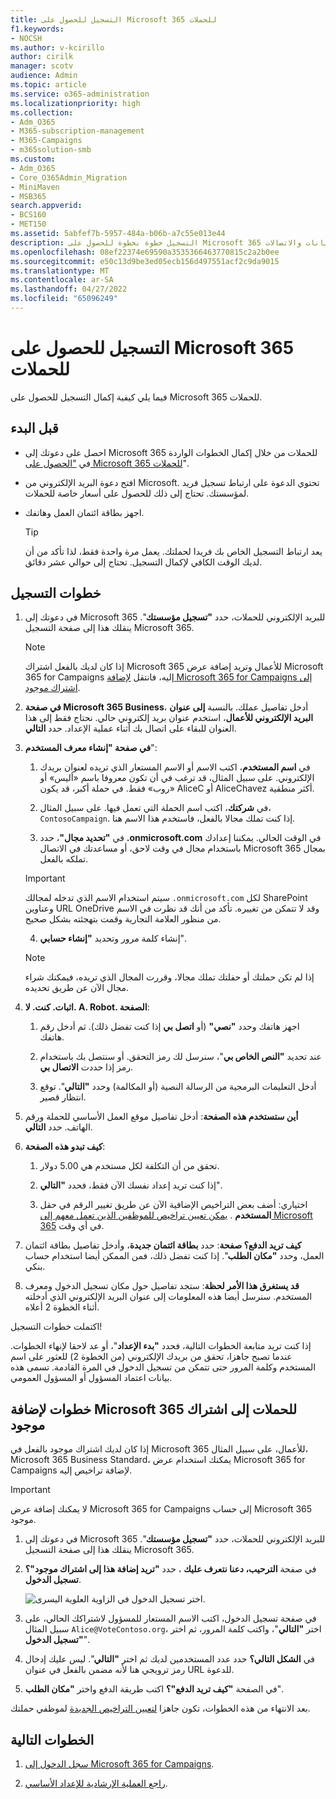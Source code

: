 ```yaml
---
title: التسجيل للحصول على Microsoft 365 للحملات
f1.keywords:
- NOCSH
ms.author: v-kcirillo
author: cirilk
manager: scotv
audience: Admin
ms.topic: article
ms.service: o365-administration
ms.localizationpriority: high
ms.collection:
- Adm_O365
- M365-subscription-management
- M365-Campaigns
- m365solution-smb
ms.custom:
- Adm_O365
- Core_O365Admin_Migration
- MiniMaven
- MSB365
search.appverid:
- BCS160
- MET150
ms.assetid: 5abfef7b-5957-484a-b06b-a7c55e013e44
description: التسجيل خطوة بخطوة للحصول على Microsoft 365 للحملات. قم بحماية حملتك من تهديدات الأمان عبر الإنترنت للبريد الإلكتروني والبيانات والاتصالات.
ms.openlocfilehash: 08ef22374e69590a3535366463770815c2a2b0ee
ms.sourcegitcommit: e50c13d9be3ed05ecb156d497551acf2c9da9015
ms.translationtype: MT
ms.contentlocale: ar-SA
ms.lasthandoff: 04/27/2022
ms.locfileid: "65096249"
---
```

# <a name="sign-up-for-microsoft-365-for-campaigns"></a>التسجيل للحصول على Microsoft 365 للحملات 

فيما يلي كيفية إكمال التسجيل للحصول على Microsoft 365 للحملات.

## <a name="before-you-begin"></a>قبل البدء

- احصل على دعوتك إلى Microsoft 365 للحملات من خلال إكمال الخطوات الواردة في ["الحصول على Microsoft 365 للحملات](get-microsoft-365-campaigns.md)".
- افتح دعوة البريد الإلكتروني من Microsoft. تحتوي الدعوة على ارتباط تسجيل فريد لمؤسستك. تحتاج إلى ذلك للحصول على أسعار خاصة للحملات.
- اجهز بطاقة ائتمان العمل وهاتفك.

    > [!TIP]
    > يعد ارتباط التسجيل الخاص بك فريدا لحملتك. يعمل مرة واحدة فقط، لذا تأكد من أن لديك الوقت الكافي لإكمال التسجيل. تحتاج إلى حوالي عشر دقائق.

## <a name="steps-to-sign-up"></a>خطوات التسجيل

1. في دعوتك إلى Microsoft 365 للبريد الإلكتروني للحملات، حدد **"تسجيل مؤسستك**". ينقلك هذا إلى صفحة التسجيل Microsoft 365.

    > [!NOTE]
    > إذا كان لديك بالفعل اشتراك Microsoft 365 للأعمال وتريد إضافة عرض Microsoft 365 for Campaigns إليه، فانتقل [لإضافة Microsoft 365 for Campaigns إلى اشتراك موجود](#steps-to-add-microsoft-365-for-campaigns-to-an-existing-subscription).

2. **في صفحة Microsoft 365 Business**، أدخل تفاصيل عملك. بالنسبة **إلى عنوان البريد الإلكتروني للأعمال**، استخدم عنوان بريد إلكتروني حالي. نحتاج فقط إلى هذا العنوان للبقاء على اتصال بك أثناء عملية الإعداد. حدد **التالي**.

3. **في صفحة "إنشاء معرف المستخدم**":
 
    1. في **اسم المستخدم**، اكتب الاسم أو الاسم المستعار الذي تريده لعنوان بريدك الإلكتروني. على سبيل المثال، قد ترغب في أن تكون معروفا باسم «أليس» أو «روب» فقط. في حملة أكبر، قد يكون AliceC أو AliceChavez أكثر منطقية.

    2. في **شركتك**، اكتب اسم الحملة التي تعمل فيها. على سبيل المثال، `ContosoCampaign`. إذا كنت تملك مجالا بالفعل، فاستخدم هذا الاسم هنا. 
 
    3. في **"تحديد مجال"**، حدد **.onmicrosoft.com** في الوقت الحالي. يمكننا إعدادك باستخدام مجال في وقت لاحق، أو مساعدتك في الاتصال Microsoft 365 بمجال تملكه بالفعل.

    > [!IMPORTANT]
    > سيتم استخدام الاسم الذي تدخله لمجالك `.onmicrosoft.com` لكل SharePoint وعناوين URL OneDrive وقد لا تتمكن من تغييره. تأكد من أنك قد نظرت في الاسم من منظور العلامة التجارية وقمت بتهجئته بشكل صحيح.

    4. إنشاء كلمة مرور وتحديد **"إنشاء حسابي**".
 
    > [!NOTE]
    > إذا لم تكن حملتك أو حفلتك تملك مجالا، وقررت المجال الذي تريده، فيمكنك شراء مجال الآن عن طريق تحديده.

4. **اثبات. كنت. لا. A. Robot. الصفحة**:
 
    1. اجهز هاتفك وحدد **"نصي"** (أو **اتصل بي** إذا كنت تفضل ذلك). ثم أدخل رقم هاتفك. 
 
    2. عند تحديد **"النص الخاص بي**"، سنرسل لك رمز التحقق. أو سنتصل بك باستخدام رمز إذا حددت **الاتصال بي**.
 
    3. أدخل التعليمات البرمجية من الرسالة النصية (أو المكالمة) وحدد **"التالي**". توقع انتظار قصير. 

5. **أين ستستخدم هذه الصفحة**: أدخل تفاصيل موقع العمل الأساسي للحملة ورقم الهاتف. حدد **التالي**.

6. **كيف تبدو هذه الصفحة**:

    1. تحقق من أن التكلفة لكل مستخدم هي 5.00 دولار. 

    2. إذا كنت تريد إعداد نفسك الآن فقط، فحدد **"التالي**". 

    3. اختياري: أضف بعض التراخيص الإضافية الآن عن طريق تغيير الرقم في حقل **المستخدم** . [يمكن تعيين تراخيص للموظفين الذين تعمل معهم إلى Microsoft 365](../admin/add-users/add-users.md?toc=%2fmicrosoft-365%2fcampaigns%2ftoc.json) في أي وقت.

7. **كيف تريد الدفع؟ صفحة**: حدد **بطاقة ائتمان جديدة**، وأدخل تفاصيل بطاقة ائتمان العمل، وحدد **"مكان الطلب**". إذا كنت تفضل ذلك، فمن الممكن أيضا استخدام حساب بنكي.

8. **قد يستغرق هذا الأمر لحظة**: ستجد تفاصيل حول مكان تسجيل الدخول ومعرف المستخدم. سنرسل أيضا هذه المعلومات إلى عنوان البريد الإلكتروني الذي أدخلته أثناء الخطوة 2 أعلاه.

اكتملت خطوات التسجيل! 

إذا كنت تريد متابعة الخطوات التالية، فحدد **"بدء الإعداد**"، أو عد لاحقا لإنهاء الخطوات. عندما تصبح جاهزا، تحقق من بريدك الإلكتروني (من الخطوة 2) للعثور على اسم المستخدم وكلمة المرور حتى تتمكن من تسجيل الدخول في المرة القادمة. تسمى هذه بيانات اعتماد المسؤول أو المسؤول العمومي.

## <a name="steps-to-add-microsoft-365-for-campaigns-to-an-existing-subscription"></a>خطوات لإضافة Microsoft 365 للحملات إلى اشتراك موجود

إذا كان لديك اشتراك موجود بالفعل في Microsoft 365 للأعمال، على سبيل المثال، Microsoft 365 Business Standard، يمكنك استخدام عرض Microsoft 365 for Campaigns لإضافة تراخيص إليه.

> [!IMPORTANT]
> لا يمكنك إضافة عرض Microsoft 365 for Campaigns إلى حساب Microsoft 365 موجود.

1. في دعوتك إلى Microsoft 365 للبريد الإلكتروني للحملات، حدد **"تسجيل مؤسستك**". ينقلك هذا إلى صفحة التسجيل Microsoft 365.

2. في صفحة **الترحيب، دعنا نتعرف عليك** ، حدد **"تريد إضافة هذا إلى اشتراك موجود"؟ تسجيل الدخول**.
    
   ![اختر تسجيل الدخول في الزاوية العلوية اليسرى.](../media/addtoexisting.png)

3. في صفحة تسجيل الدخول، اكتب الاسم المستعار للمسؤول لاشتراكك الحالي، على سبيل المثال `Alice@VoteContoso.org`، اختر **"التالي**"، واكتب كلمة المرور، ثم اختر **"تسجيل الدخول**".

4. في **الشكل التالي؟** حدد عدد المستخدمين لديك ثم اختر **"التالي**". ليس عليك إدخال رمز ترويجي هنا لأنه مضمن بالفعل في عنوان URL للدعوة.

5. في الصفحة **"كيف تريد الدفع"؟** اكتب طريقة الدفع واختر **"مكان الطلب**".

بعد الانتهاء من هذه الخطوات، تكون جاهزا [لتعيين التراخيص الجديدة](../admin/manage/assign-licenses-to-users.md) لموظفي حملتك.

## <a name="next-steps"></a>الخطوات التالية

1. [سجل الدخول إلى Microsoft 365 for Campaigns](m365-campaigns-sign-in.md).

2. [راجع العملية الإرشادية للإعداد الأساسي](m365bp-setup.md#use-the-guided-process-for-basic-setup).
